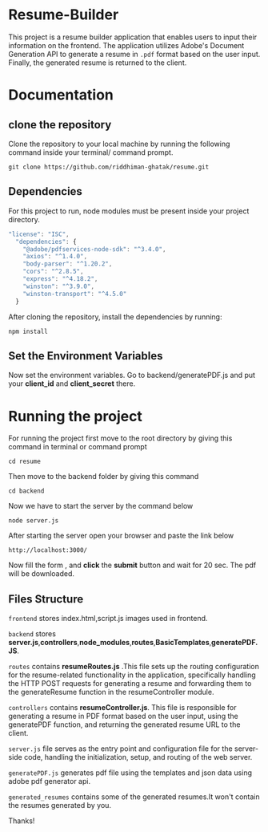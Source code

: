 # Resume-Builder
This project is a resume builder application that enables users to input their information on the frontend. The application utilizes Adobe's Document Generation API to generate a resume in ```.pdf``` format based on the user input. Finally, the generated resume is returned to the client.



# Documentation

## clone the repository

Clone the repository to your local machine by running the following command inside your terminal/ command prompt.

```shell
git clone https://github.com/riddhiman-ghatak/resume.git
```



## Dependencies

For this project to run, node modules must be present inside your project directory.
```javascript
"license": "ISC",
  "dependencies": {
    "@adobe/pdfservices-node-sdk": "^3.4.0",
    "axios": "^1.4.0",
    "body-parser": "^1.20.2",
    "cors": "^2.8.5",
    "express": "^4.18.2",
    "winston": "^3.9.0",
    "winston-transport": "^4.5.0"
  }
```

After cloning the repository, install  the dependencies by running:

```shell
npm install
```

## Set the  Environment Variables

Now set the environment variables.
Go to backend/generatePDF.js and put your **client_id** and **client_secret** there. 



# Running the project

For running the project first move to the root directory by giving this command in terminal or command prompt

```shell
cd resume
```
Then move to the backend folder by giving this command 

```shell
cd backend
```

Now we have to start the server by the command below

```shell
node server.js
```
After starting the server open your browser and paste the link below

```shell
http://localhost:3000/
```

Now fill the form , and **click** the **submit** button and wait for 20 sec. The pdf will be downloaded.








## Files Structure

```frontend```  stores index.html,script.js images used in frontend.

```backend``` stores **server.js**,**controllers**,**node_modules**,**routes**,**BasicTemplates**,**generatePDF.JS**.

```routes``` contains **resumeRoutes.js** .This file sets up the routing configuration for the resume-related functionality in the application, specifically handling the HTTP POST requests for generating a resume and forwarding them to the generateResume function in the resumeController module.

```controllers``` contains **resumeController.js**. This file is responsible for generating a resume in PDF format based on the user input, using the generatePDF function, and returning the generated resume URL to the client.

```server.js``` file serves as the entry point and configuration file for the server-side code, handling the initialization, setup, and routing of the web server.

```generatePDF.js``` generates pdf file using the templates and json data using adobe pdf generator api.

```generated_resumes``` contains some of the generated resumes.It won't contain the resumes generated by you.





Thanks!

